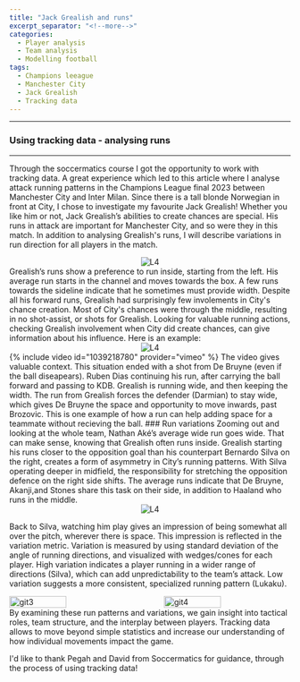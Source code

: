 ```yaml
---
title: "Jack Grealish and runs"
excerpt_separator: "<!--more-->"
categories:
  - Player analysis
  - Team analysis
  - Modelling football
tags:
  - Champions leeague
  - Manchester City
  - Jack Grealish
  - Tracking data
---
```

------------
### Using tracking data - analysing runs 
------------
<style>
  /* Generell stil for bilder og tekst ved siden av hverandre */
  .figure-text {
    display: flex;
    align-items: flex-start;
    gap: 20px;
    margin-top: 20px;
  }

  /* Gjør bildene responsive */
  .figure-text img {
    width: 40%; /* Bildene tar 40% av bredden */
    max-width: 300px; /* Begrens maksimal bredde på PC */
  }

  /* Teksten ved siden av bildene */
  .figure-text p {
    flex: 1; /* Teksten tar resten av plassen */
    margin: 0;
  }

  /* Responsiv tilpasning for smale skjermer */
  @media screen and (max-width: 768px) {
    .figure-text {
      flex-direction: column; /* Stable bildet og teksten vertikalt */
      align-items: center; /* Midtstill innholdet */
    }

    .figure-text img {
      width: 100%; /* Bildene tar hele bredden på smale skjermer */
      max-width: none; /* Fjern maksimal breddebegrensning */
    }

    .figure-text p {
      text-align: center; /* Juster teksten til midten */
    }
  }
</style>

Through the soccermatics course I got the opportunity to work with tracking data. A great experience which led to this article where I analyse attack running patterns in the Champions League final 2023 between Manchester City and Inter Milan. Since there is a tall blonde Norwegian in front at City, I chose to investigate my favourite Jack Grealish! Whether you like him or not, Jack Grealish’s abilities to create chances are special. His runs in attack are important for Manchester City, and so were they in this match. In addition to analysing Grealish's runs, I will describe variations in run direction for all players in the match.

<div style="text-align:center;">
  <img src="https://github.com/user-attachments/assets/8504e061-0758-4f61-9f7e-d6816372a193" alt="L4" style="max-width:80%;"/>
</div>
Grealish’s runs show a preference to run inside, starting from the left. His average run starts in the channel and moves towards the box. A few runs towards the sideline indicate that he sometimes must provide width. Despite all his forward runs, Grealish had surprisingly few involements in City's chance creation. Most of City's chances were through the middle, resulting in no shot-assist, or shots for Grealish. Looking for valuable running actions, checking Grealish involvement when City did create chances, can give information about his influence. Here is an example:
<div style="text-align:center;">
  <img src="https://github.com/user-attachments/assets/e5e5d568-7488-4ed0-8b37-ef212187ac84" alt="L4" style="max-width:80%;"/>
</div>
{% include video id="1039218780" provider="vimeo" %}
The video gives valuable context. This situation ended with a shot from De Bruyne (even if the ball diseapears). Ruben Dias continuing his run, after carrying the ball forward and passing to KDB. Grealish is running wide, and then keeping the width. The run from Grealish forces the defender (Darmian) to stay wide, which gives De Bruyne the space and opportunity to move inwards, past Brozovic. This is one example of how a run can help adding space for a teammate without recieving the ball.   
### Run variations
Zooming out and looking at the whole team, Nathan Aké’s average wide run goes wide. That can make sense, knowing that Grealish often runs inside. Grealish starting his runs closer to the opposition goal than his counterpart Bernardo Silva on the right, creates a form of asymmetry in City’s running patterns. With Silva operating deeper in midfield, the responsibility for stretching the opposition defence on the right side shifts. The average runs indicate that De Bruyne, Akanji,and Stones share this task on their side, in addition to Haaland who runs in the middle. 
<div style="text-align:center;">
  <img src="https://github.com/user-attachments/assets/94305d77-e245-417a-b8c5-cc028a81537a" alt="L4" style="max-width:80%;"/>
</div>

Back to Silva, watching him play gives an impression of being somewhat all over the pitch, wherever there is space. This impression is reflected in the variation metric. Variation is measured by using standard deviation of the angle of running directions, and visualized with wedges/cones for each player. High variation indicates a player running in a wider range of directions (Silva), which can add unpredictability to the team’s attack. Low variation suggests a more consistent, specialized running pattern (Lukaku). 
<div style="display: flex; flex-direction: row; justify-content: space-between; align-items: flex-start;">
  <img src="https://github.com/user-attachments/assets/847cdd11-0f06-4c4a-b703-8e489e77fea2" alt="git3" width="45%" />
  <img src="https://github.com/user-attachments/assets/7ce01e6b-9db4-4c3b-a120-c0af1c9da7d2" alt="git4" width="45%" />
</div>
By examining these run patterns and variations, we gain insight into tactical roles, team structure, and the interplay between players. Tracking data allows to move beyond simple statistics and increase our understanding of how individual movements impact the game. 

I'd like to thank Pegah and David from Soccermatics for guidance, through the process of using tracking data!

